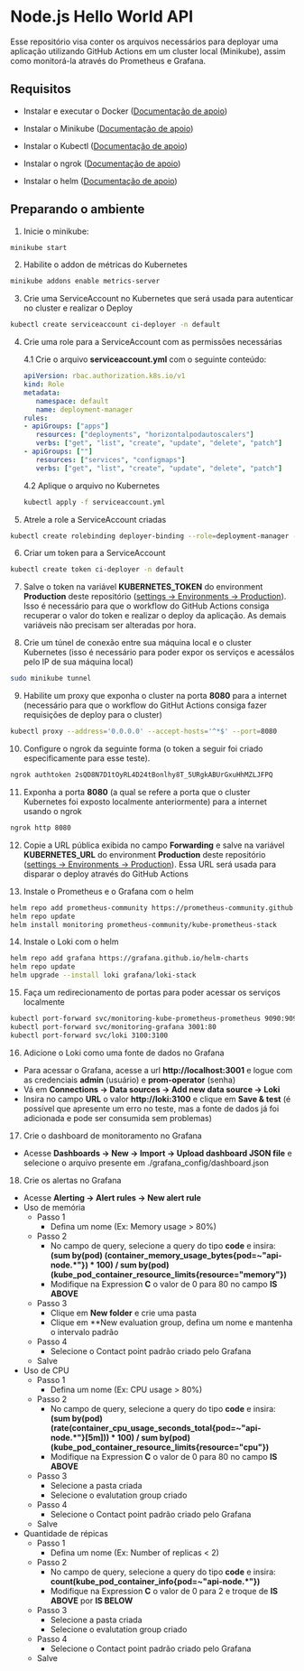 # Node.js Hello World API

Esse repositório visa conter os arquivos necessários para deployar uma aplicação utilizando GitHub Actions em um cluster local (Minikube), assim como monitorá-la através do Prometheus e Grafana.

## Requisitos

- Instalar e executar o Docker ([Documentação de apoio](https://docs.docker.com/engine/install/))

- Instalar o Minikube ([Documentação de apoio](https://minikube.sigs.k8s.io/docs/start/?arch=%2Fmacos%2Fx86-64%2Fstable%2Fbinary+download))

- Instalar o Kubectl ([Documentação de apoio](https://kubernetes.io/docs/tasks/tools/))

- Instalar o ngrok ([Documentação de apoio](https://download.ngrok.com/downloads))

- Instalar o helm ([Documentação de apoio](https://helm.sh/docs/intro/install/))

## Preparando o ambiente

1. Inicie o minikube:
```sh
minikube start
```

2. Habilite o addon de métricas do Kubernetes
```sh
minikube addons enable metrics-server
```

3. Crie uma ServiceAccount no Kubernetes que será usada para autenticar no cluster e realizar o Deploy
```sh
kubectl create serviceaccount ci-deployer -n default
```

4. Crie uma role para a ServiceAccount com as permissões necessárias

   4.1 Crie o arquivo **serviceaccount.yml** com o seguinte conteúdo:
   ```yml
   apiVersion: rbac.authorization.k8s.io/v1
   kind: Role
   metadata:
      namespace: default
      name: deployment-manager
   rules:
   - apiGroups: ["apps"]
      resources: ["deployments", "horizontalpodautoscalers"]
      verbs: ["get", "list", "create", "update", "delete", "patch"]
   - apiGroups: [""]
      resources: ["services", "configmaps"]
      verbs: ["get", "list", "create", "update", "delete", "patch"]
   ```
   4.2 Aplique o arquivo no Kubernetes
   ```sh
   kubectl apply -f serviceaccount.yml
   ```

5. Atrele a role a ServiceAccount criadas
```sh
kubectl create rolebinding deployer-binding --role=deployment-manager --serviceaccount=default:ci-deployer --namespace=default
```

6. Criar um token para a ServiceAccount
```sh
kubectl create token ci-deployer -n default
```

7. Salve o token na variável **KUBERNETES_TOKEN** do environment **Production** deste repositório ([settings -> Environments -> Production](https://github.com/hockpond/api-node-clone/settings/environments/5401300279/edit)). Isso é necessário para que o workflow do GitHub Actions consiga recuperar o valor do token e realizar o deploy da aplicação. As demais variáveis não precisam ser alteradas por hora.

8. Crie um túnel de conexão entre sua máquina local e o cluster Kubernetes (isso é necessário para poder expor os serviços e acessálos pelo IP de sua máquina local)

```sh
sudo minikube tunnel
```

9. Habilite um proxy que exponha o cluster na porta **8080** para a internet (necessário para que o workflow do GitHut Actions consiga fazer requisições de deploy para o cluster)
```sh
kubectl proxy --address='0.0.0.0' --accept-hosts='^*$' --port=8080
``` 

10. Configure o ngrok da seguinte forma (o token a seguir foi criado especificamente para esse teste).
```sh
ngrok authtoken 2sQD8N7D1tOyRL4D24tBonlhy8T_5URgkABUrGxuHhMZLJFPQ
```

11. Exponha a porta **8080** (a qual se refere a porta que o cluster Kubernetes foi exposto localmente anteriormente) para a internet usando o ngrok
```sh
ngrok http 8080
```

12. Copie a URL pública exibida no campo **Forwarding** e salve na variável **KUBERNETES_URL** do environment **Production** deste repositório ([settings -> Environments -> Production](https://github.com/hockpond/api-node-clone/settings/environments/5401300279/edit)). Essa URL será usada para disparar o deploy através do GitHub Actions

13. Instale o Prometheus e o Grafana com o helm
```sh
helm repo add prometheus-community https://prometheus-community.github.io/helm-charts
helm repo update
helm install monitoring prometheus-community/kube-prometheus-stack
```

14. Instale o Loki com o helm
```sh
helm repo add grafana https://grafana.github.io/helm-charts
helm repo update
helm upgrade --install loki grafana/loki-stack
```

15. Faça um redirecionamento de portas para poder acessar os serviços localmente
```sh
kubectl port-forward svc/monitoring-kube-prometheus-prometheus 9090:9090
kubectl port-forward svc/monitoring-grafana 3001:80
kubectl port-forward svc/loki 3100:3100
```

16. Adicione o Loki como uma fonte de dados no Grafana

   - Para acessar o Grafana, acesse a url **http://localhost:3001** e logue com as credenciais **admin** (usuário) e **prom-operator** (senha)
   - Vá em **Connections -> Data sources -> Add new data source -> Loki**
   - Insira no campo **URL** o valor **http://loki:3100** e clique em **Save & test** (é possível que apresente um erro no teste, mas a fonte de dados já foi adicionada e pode ser consumida sem problemas)

17. Crie o dashboard de monitoramento no Grafana
   - Acesse **Dashboards -> New -> Import -> Upload dashboard JSON file** e selecione o arquivo presente em ./grafana_config/dashboard.json

18. Crie os alertas no Grafana
   - Acesse **Alerting -> Alert rules -> New alert rule**
   - Uso de memória
      - Passo 1
         -   Defina um nome (Ex: Memory usage > 80%)
      - Passo 2
         - No campo de query, selecione a query do tipo **code** e insira: **(sum by(pod) (container_memory_usage_bytes{pod=~"api-node.*"}) * 100) / sum by(pod) (kube_pod_container_resource_limits{resource="memory"})**
         - Modifique na Expression **C** o valor de 0 para 80 no campo **IS ABOVE**
      - Passo 3
         - Clique em **New folder** e crie uma pasta
         - Clique em **New evaluation group, defina um nome e mantenha o intervalo padrão
      - Passo 4
         - Selecione o Contact point padrão criado pelo Grafana
      - Salve
   - Uso de CPU
      - Passo 1
         -   Defina um nome (Ex: CPU usage > 80%)
      - Passo 2
         - No campo de query, selecione a query do tipo **code** e insira: **(sum by(pod) (rate(container_cpu_usage_seconds_total{pod=~"api-node.*"}[5m])) * 100) / sum by(pod) (kube_pod_container_resource_limits{resource="cpu"})**
         - Modifique na Expression **C** o valor de 0 para 80 no campo **IS ABOVE**
      - Passo 3
         - Selecione a pasta criada
         - Selecione o evalutation group criado
      - Passo 4
         - Selecione o Contact point padrão criado pelo Grafana
      - Salve
   - Quantidade de répicas
      - Passo 1
         -   Defina um nome (Ex: Number of replicas < 2)
      - Passo 2
         - No campo de query, selecione a query do tipo **code** e insira: **count(kube_pod_container_info{pod=~"api-node.*"})**
         - Modifique na Expression **C** o valor de 0 para 2 e troque de **IS ABOVE** por **IS BELOW**
      - Passo 3
         - Selecione a pasta criada
         - Selecione o evalutation group criado
      - Passo 4
         - Selecione o Contact point padrão criado pelo Grafana
      - Salve


